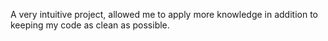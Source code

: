 A very intuitive project, allowed me to apply more knowledge in addition to keeping my code as clean as possible.
